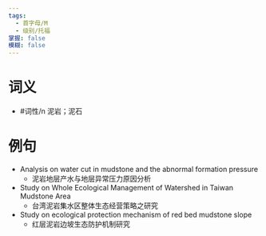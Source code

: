 ```yaml
---
tags:
  - 首字母/M
  - 级别/托福
掌握: false
模糊: false
---
```

# 词义
- #词性/n  泥岩；泥石
# 例句
- Analysis on water cut in mudstone and the abnormal formation pressure
	- 泥岩地层产水与地层异常压力原因分析
- Study on Whole Ecological Management of Watershed in Taiwan Mudstone Area
	- 台湾泥岩集水区整体生态经营策略之研究
- Study on ecological protection mechanism of red bed mudstone slope
	- 红层泥岩边坡生态防护机制研究
